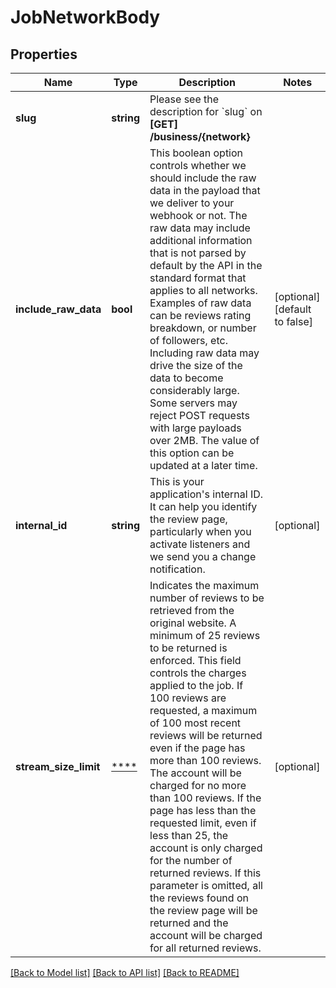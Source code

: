 # JobNetworkBody

## Properties
Name | Type | Description | Notes
------------ | ------------- | ------------- | -------------
**slug** | **string** | Please see the description for &#x60;slug&#x60; on **[GET] /business/{network}** | 
**include_raw_data** | **bool** | This boolean option controls whether we should include the raw data in the payload that we deliver to your webhook or not. The raw data may include additional information that is not parsed by default by the API in the standard format that applies to all networks. Examples of raw data can be reviews rating breakdown, or number of followers, etc. Including raw data may drive the size of the data to become considerably large. Some servers may reject POST requests with large payloads over 2MB.    The value of this option can be updated at a later time. | [optional] [default to false]
**internal_id** | **string** | This is your application&#x27;s internal ID. It can help you identify the review page, particularly when you activate listeners and we send you a change notification. | [optional] 
**stream_size_limit** | [****](.md) | Indicates the maximum number of reviews to be retrieved from the original website. A minimum of 25 reviews to be returned is enforced. This field controls the charges applied to the job. If 100 reviews are requested, a maximum of 100 most recent reviews will be returned even if the page has more than 100 reviews. The account will be charged for no more than 100 reviews. If the page has less than the requested limit, even if less than 25, the account is only charged for the number of returned reviews. If this parameter is omitted, all the reviews found on the review page will be returned and the account will be charged for all returned reviews. | [optional] 

[[Back to Model list]](../../README.md#documentation-for-models) [[Back to API list]](../../README.md#documentation-for-api-endpoints) [[Back to README]](../../README.md)

